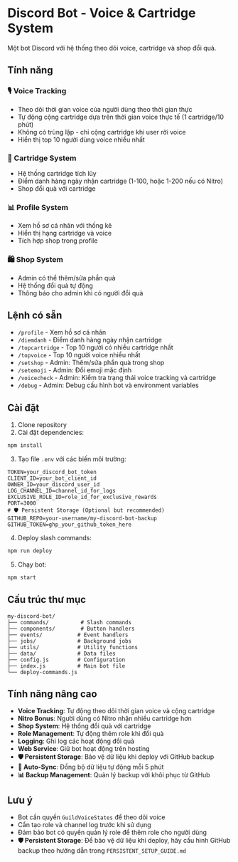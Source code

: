 # Discord Bot - Voice & Cartridge System

Một bot Discord với hệ thống theo dõi voice, cartridge và shop đổi quà.

## Tính năng

### 🎙️ Voice Tracking
- Theo dõi thời gian voice của người dùng theo thời gian thực
- Tự động cộng cartridge dựa trên thời gian voice thực tế (1 cartridge/10 phút)
- Không có trùng lặp - chỉ cộng cartridge khi user rời voice
- Hiển thị top 10 người dùng voice nhiều nhất

### 🎁 Cartridge System
- Hệ thống cartridge tích lũy
- Điểm danh hàng ngày nhận cartridge (1-100, hoặc 1-200 nếu có Nitro)
- Shop đổi quà với cartridge

### 📊 Profile System
- Xem hồ sơ cá nhân với thống kê
- Hiển thị hạng cartridge và voice
- Tích hợp shop trong profile

### 🛍️ Shop System
- Admin có thể thêm/sửa phần quà
- Hệ thống đổi quà tự động
- Thông báo cho admin khi có người đổi quà

## Lệnh có sẵn

- `/profile` - Xem hồ sơ cá nhân
- `/diemdanh` - Điểm danh hàng ngày nhận cartridge
- `/topcartridge` - Top 10 người có nhiều cartridge nhất
- `/topvoice` - Top 10 người voice nhiều nhất
- `/setshop` - Admin: Thêm/sửa phần quà trong shop
- `/setemoji` - Admin: Đổi emoji mặc định
- `/voicecheck` - Admin: Kiểm tra trạng thái voice tracking và cartridge
- `/debug` - Admin: Debug cấu hình bot và environment variables

## Cài đặt

1. Clone repository
2. Cài đặt dependencies:
```bash
npm install
```

3. Tạo file `.env` với các biến môi trường:
```env
TOKEN=your_discord_bot_token
CLIENT_ID=your_bot_client_id
OWNER_ID=your_discord_user_id
LOG_CHANNEL_ID=channel_id_for_logs
EXCLUSIVE_ROLE_ID=role_id_for_exclusive_rewards
PORT=3000
# 🛡️ Persistent Storage (Optional but recommended)
GITHUB_REPO=your-username/my-discord-bot-backup
GITHUB_TOKEN=ghp_your_github_token_here
```

4. Deploy slash commands:
```bash
npm run deploy
```

5. Chạy bot:
```bash
npm start
```

## Cấu trúc thư mục

```
my-discord-bot/
├── commands/          # Slash commands
├── components/        # Button handlers
├── events/           # Event handlers
├── jobs/             # Background jobs
├── utils/            # Utility functions
├── data/             # Data files
├── config.js         # Configuration
├── index.js          # Main bot file
└── deploy-commands.js
```

## Tính năng nâng cao

- **Voice Tracking**: Tự động theo dõi thời gian voice và cộng cartridge
- **Nitro Bonus**: Người dùng có Nitro nhận nhiều cartridge hơn
- **Shop System**: Hệ thống đổi quà với cartridge
- **Role Management**: Tự động thêm role khi đổi quà
- **Logging**: Ghi log các hoạt động đổi quà
- **Web Service**: Giữ bot hoạt động trên hosting
- **🛡️ Persistent Storage**: Bảo vệ dữ liệu khi deploy với GitHub backup
- **🔄 Auto-Sync**: Đồng bộ dữ liệu tự động mỗi 5 phút
- **📊 Backup Management**: Quản lý backup với khôi phục từ GitHub

## Lưu ý

- Bot cần quyền `GuildVoiceStates` để theo dõi voice
- Cần tạo role và channel log trước khi sử dụng
- Đảm bảo bot có quyền quản lý role để thêm role cho người dùng
- **🛡️ Persistent Storage**: Để bảo vệ dữ liệu khi deploy, hãy cấu hình GitHub backup theo hướng dẫn trong `PERSISTENT_SETUP_GUIDE.md` 
